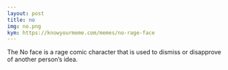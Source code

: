 ```yaml
---
layout: post
title: no
img: no.png
kym: https://knowyourmeme.com/memes/no-rage-face
---
```

The No face is a rage comic character that is used to dismiss or disapprove of another person’s idea.
